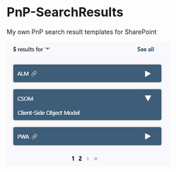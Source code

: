 # PnP-SearchResults
My own PnP search result templates for SharePoint

![Dictionary](/Dictionary.png)
